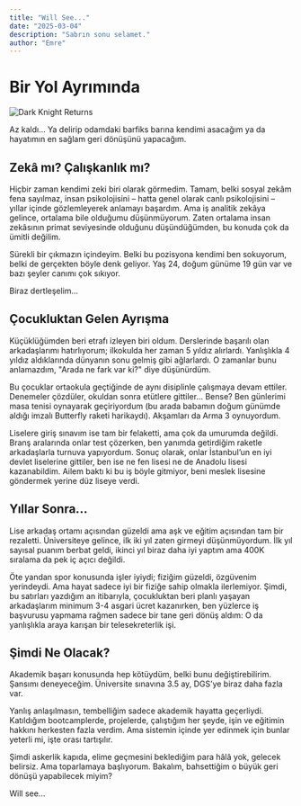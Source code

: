 ```yaml
---
title: "Will See..."
date: "2025-03-04"
description: "Sabrın sonu selamet."
author: "Emre"
---
```


# Bir Yol Ayrımında

![Dark Knight Returns](/images/blog/xx.jpg)  

Az kaldı... Ya delirip odamdaki barfiks barına kendimi asacağım ya da hayatımın en sağlam geri dönüşünü yapacağım.  

## Zekâ mı? Çalışkanlık mı?  

Hiçbir zaman kendimi zeki biri olarak görmedim. Tamam, belki sosyal zekâm fena sayılmaz, insan psikolojisini – hatta genel olarak canlı psikolojisini – yıllar içinde gözlemleyerek anlamayı başardım. Ama iş analitik zekâya gelince, ortalama bile olduğumu düşünmüyorum. Zaten ortalama insan zekâsının primat seviyesinde olduğunu düşündüğümden, bu konuda çok da ümitli değilim.  

Sürekli bir çıkmazın içindeyim. Belki bu pozisyona kendimi ben sokuyorum, belki de gerçekten böyle denk geliyor. Yaş 24, doğum günüme 19 gün var ve bazı şeyler canımı çok sıkıyor.  

Biraz dertleşelim...  

## Çocukluktan Gelen Ayrışma  

Küçüklüğümden beri etrafı izleyen biri oldum. Derslerinde başarılı olan arkadaşlarımı hatırlıyorum; ilkokulda her zaman 5 yıldız alırlardı. Yanlışlıkla 4 yıldız aldıklarında dünyanın sonu gelmiş gibi ağlarlardı. O zamanlar bunu anlamazdım, "Arada ne fark var ki?" diye düşünürdüm.  

Bu çocuklar ortaokula geçtiğinde de aynı disiplinle çalışmaya devam ettiler. Denemeler çözdüler, okuldan sonra etütlere gittiler... Bense? Ben günlerimi masa tenisi oynayarak geçiriyordum (bu arada babamın doğum günümde aldığı imzalı Butterfly raketi harikaydı). Akşamları da Arma 3 oynuyordum.  

Liselere giriş sınavım ise tam bir felaketti, ama çok da umurumda değildi. Branş aralarında onlar test çözerken, ben yanımda getirdiğim raketle arkadaşlarla turnuva yapıyordum. Sonuç olarak, onlar İstanbul’un en iyi devlet liselerine gittiler, ben ise ne fen lisesi ne de Anadolu lisesi kazanabildim. Ailem baktı ki bu iş böyle gitmiyor, beni meslek lisesine göndermek yerine düz liseye verdi.  

## Yıllar Sonra...  

Lise arkadaş ortamı açısından güzeldi ama aşk ve eğitim açısından tam bir rezaletti. Üniversiteye gelince, ilk iki yıl zaten girmeyi düşünmüyordum. İlk yıl sayısal puanım berbat geldi, ikinci yıl biraz daha iyi yaptım ama 400K sıralama da pek iç açıcı değildi.  

Öte yandan spor konusunda işler iyiydi; fiziğim güzeldi, özgüvenim yerindeydi. Ama hayat sadece iyi bir fiziğe sahip olmakla ilerlemiyor. Şimdi, bu satırları yazdığım an itibarıyla, çocukluktan beri planlı yaşayan arkadaşlarım minimum 3-4 asgari ücret kazanırken, ben yüzlerce iş başvurusu yapmama rağmen sadece bir tane geri dönüş aldım: O da yanlışlıkla araya karışan bir telesekreterlik işi.  

## Şimdi Ne Olacak?  

Akademik başarı konusunda hep kötüydüm, belki bunu değiştirebilirim. Şansımı deneyeceğim. Üniversite sınavına 3.5 ay, DGS’ye biraz daha fazla var.  

Yanlış anlaşılmasın, tembelliğim sadece akademik hayatta geçerliydi. Katıldığım bootcamplerde, projelerde, çalıştığım her şeyde, işin ve eğitimin hakkını herkesten fazla verdim. Ama sistemin içinde yer edinmek için bunlar yeterli mi, işte orası tartışılır.  

Şimdi askerlik kapıda, elime geçmesini beklediğim para hâlâ yok, gelecek belirsiz. Ama toparlamaya başlıyorum. Bakalım, bahsettiğim o büyük geri dönüşü yapabilecek miyim?  

Will see...
